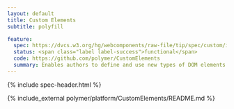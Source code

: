 ```yaml
---
layout: default
title: Custom Elements
subtitle: polyfill

feature:
  spec: https://dvcs.w3.org/hg/webcomponents/raw-file/tip/spec/custom/index.html
  status: <span class="label label-success">functional</span>
  code: https://github.com/polymer/CustomElements
  summary: Enables authors to define and use new types of DOM elements in a document.
---
```


{% include spec-header.html %}

{% include_external polymer/platform/CustomElements/README.md %}

